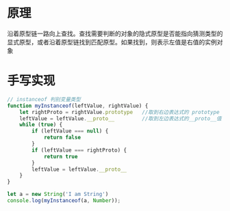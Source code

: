 # 原理

沿着原型链一路向上查找。查找需要判断的对象的隐式原型是否能指向猜测类型的显式原型，或者沿着原型链找到匹配原型。如果找到，则表示左值是右值的实例对象



# 手写实现

```JavaScript
// instanceof 判别变量类型
function myInstanceof(leftValue, rightValue) {
    let rightProto = rightValue.prototype   //取到右边表达式的 prototype 
    leftValue = leftValue.__proto__         //取到左边表达式的__proto__值
    while (true) {
        if (leftValue === null) {
            return false
        }
        if (leftValue === rightProto) {
            return true
        }
        leftValue = leftValue.__proto__
    }
}

let a = new String('I am String')
console.log(myInstanceof(a, Number));
```



